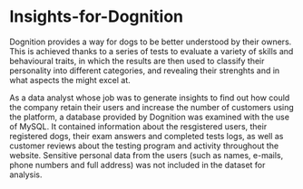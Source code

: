 # Insights-for-Dognition

Dognition provides a way for dogs to be better understood by their owners. This is achieved thanks to a series of tests to evaluate a variety of skills and behavioural traits, in which the results are then used to classify their personality into different categories, and revealing their strenghts and in what aspects the might excel at.

As a data analyst whose job was to generate insights to find out how could the company retain their users and increase the number of customers using the platform, a database provided by Dognition was examined with the use of MySQL. It contained information about the resgistered users, their registered dogs, their exam answers and completed tests logs, as well as customer reviews about the testing program and activity throughout the website. Sensitive personal data from the users (such as names, e-mails, phone numbers and full address) was not included in the dataset for analysis.
